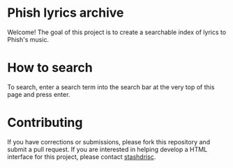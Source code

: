 Phish lyrics archive
===========

Welcome! The goal of this project is to create a searchable index of lyrics to Phish's music.  

How to search
============

To search, enter a search term into the search bar at the very top of this page and press enter.

Contributing
============

If you have corrections or submissions, please fork this repository and submit a pull request.  If you are interested in helping develop a HTML interface for this project, please contact [stashdrisc](https://github.com/stashdrisc).